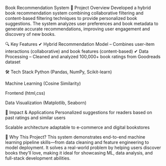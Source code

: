 Book Recommendation System
📌 Project Overview
Developed a hybrid book recommendation system combining collaborative filtering and content-based filtering techniques to provide personalized book suggestions. The system analyzes user preferences and book metadata to generate accurate recommendations, improving user engagement and discovery of new books.

🔍 Key Features
✔ Hybrid Recommendation Model – Combines user-item interactions (collaborative) and book features (content-based)
✔ Data Processing – Cleaned and analyzed 100,000+ book ratings from Goodreads dataset


🛠️ Tech Stack
Python (Pandas, NumPy, Scikit-learn)

Machine Learning (Cosine Similarity)

Frontend (html,css)

Data Visualization (Matplotlib, Seaborn)

🚀 Impact & Applications
Personalized suggestions for readers based on past ratings and similar users

Scalable architecture adaptable to e-commerce and digital bookstores


🎯 Why This Project?
This system demonstrates end-to-end machine learning pipeline skills—from data cleaning and feature engineering to model deployment. It solves a real-world problem by helping users discover books they’ll love, making it ideal for showcasing ML, data analysis, and full-stack development abilities.
